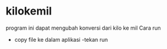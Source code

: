 # kilokemil
program ini dapat mengubah konversi dari kilo ke mil
  Cara run
  - copy file ke dalam aplikasi
  -tekan run
